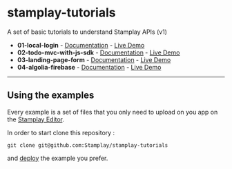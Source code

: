 stamplay-tutorials
==================

A set of basic tutorials to understand Stamplay APIs (v1)

* **01-local-login** - [Documentation](./01-user-local-login/) - [Live Demo](https://locallogin.stamplayapp.com)
* **02-todo-mvc-with-js-sdk** - [Documentation](./02-stamplay-js-sdk/) - [Live Demo](https://stamplaytodo.stamplayapp.com/)
* **03-landing-page-form** - [Documentation](./03-landing-page/) - [Live Demo](https://landingpage.stamplayapp.com/)
* **04-algolia-firebase** - [Documentation](./04-algolia-firebase/) - [Live Demo](https://algoliafirebase.stamplayapp.com/)

-----------------------

## Using the examples

Every example is a set of files that you only need to upload on you app on the [Stamplay Editor](https://editor.stamplay.com).

In order to start clone this repository :

    git clone git@github.com:Stamplay/stamplay-tutorials

and [deploy](https://stamplay.com/docs/hosting#deploying) the example you prefer.
